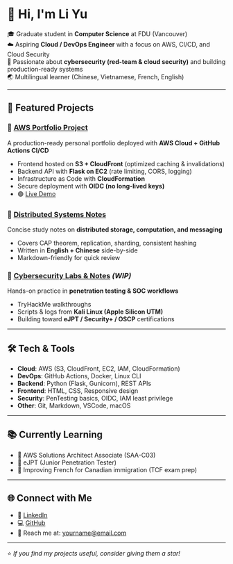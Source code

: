 # 👋 Hi, I'm Li Yu

🎓 Graduate student in **Computer Science** at FDU (Vancouver)  
☁️ Aspiring **Cloud / DevOps Engineer** with a focus on AWS, CI/CD, and Cloud Security  
🔐 Passionate about **cybersecurity (red-team & cloud security)** and building production-ready systems  
🌏 Multilingual learner (Chinese, Vietnamese, French, English)  

---

## 🚀 Featured Projects

### 🔹 [AWS Portfolio Project](https://github.com/ChuLiYu/aws-portfolio-project)
A production-ready personal portfolio deployed with **AWS Cloud + GitHub Actions CI/CD**  
- Frontend hosted on **S3 + CloudFront** (optimized caching & invalidations)  
- Backend API with **Flask on EC2** (rate limiting, CORS, logging)  
- Infrastructure as Code with **CloudFormation**  
- Secure deployment with **OIDC (no long-lived keys)**  
- 🟢 [Live Demo](https://your-cloudfront-link-here)  

### 🔹 [Distributed Systems Notes](https://github.com/ChuLiYu/Cloud-Distributed-Systems)
Concise study notes on **distributed storage, computation, and messaging**  
- Covers CAP theorem, replication, sharding, consistent hashing  
- Written in **English + Chinese** side-by-side  
- Markdown-friendly for quick review  

### 🔹 [Cybersecurity Labs & Notes](https://github.com/ChuLiYu/cybersecurity-labs) *(WIP)*
Hands-on practice in **penetration testing & SOC workflows**  
- TryHackMe walkthroughs  
- Scripts & logs from **Kali Linux (Apple Silicon UTM)**  
- Building toward **eJPT / Security+ / OSCP** certifications  

---

## 🛠️ Tech & Tools

- **Cloud**: AWS (S3, CloudFront, EC2, IAM, CloudFormation)  
- **DevOps**: GitHub Actions, Docker, Linux CLI  
- **Backend**: Python (Flask, Gunicorn), REST APIs  
- **Frontend**: HTML, CSS, Responsive design  
- **Security**: PenTesting basics, OIDC, IAM least privilege  
- **Other**: Git, Markdown, VSCode, macOS  

---

## 📚 Currently Learning
- 🎯 AWS Solutions Architect Associate (SAA-C03)  
- 🎯 eJPT (Junior Penetration Tester)  
- 🎯 Improving French for Canadian immigration (TCF exam prep)  

---

## 🌐 Connect with Me
- 💼 [LinkedIn](https://www.linkedin.com/in/YOUR-LINKEDIN)  
- 💻 [GitHub](https://github.com/ChuLiYu)  
- 📧 Reach me at: yourname@email.com  

---

⭐️ *If you find my projects useful, consider giving them a star!*  
